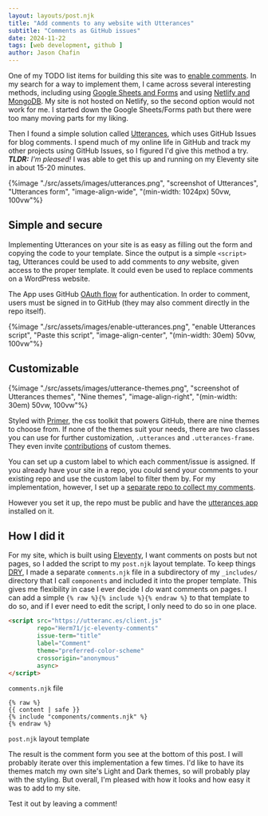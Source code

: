 ```yaml
---
layout: layouts/post.njk
title: "Add comments to any website with Utterances"
subtitle: "Comments as GitHub issues"
date: 2024-11-22
tags: [web development, github ]
author: Jason Chafin
---
```

One of my TODO list items for building this site was to [enable comments](https://github.com/Herm71/jc-eleventy/issues/37). In my search for a way to implement them, I came across several interesting methods, including using [Google Sheets and Forms](https://karthikganeshram.com/blog/posts/adding-comments-to-eleventy-website-with-google-sheets-and-forms/) and using [Netlify and MongoDB](https://www.thepolyglotdeveloper.com/2022/03/add-comments-section-eleventy-website-mongodb-netlify/). My site is not hosted on Netlify, so the second option would not work for me. I started down the Google Sheets/Forms path but there were too many moving parts for my liking.

Then I found a simple solution called [Utterances](https://utteranc.es/), which uses GitHub Issues for blog comments. I spend much of my online life in GitHub and track my other projects using GitHub Issues, so I figured I'd give this method a try. _**TLDR:** I'm pleased!_ I was able to get this up and running on my Eleventy site in about 15-20 minutes.

{%image "./src/assets/images/utterances.png", "screenshot of Utterances", "Utterances form", "image-align-wide", "(min-width: 1024px) 50vw, 100vw"%}

## Simple and secure

Implementing Utterances on your site is as easy as filling out the form and copying the code to your template. Since the output is a simple `<script>` tag, Utterances could be used to add comments to _any_ website, given access to the proper template. It could even be used to replace comments on a WordPress website.

The App uses GitHub [OAuth flow](https://developer.github.com/v3/oauth/#web-application-flow) for authentication. In order to comment, users must be signed in to GitHub (they may also comment directly in the repo itself).

{%image "./src/assets/images/enable-utterances.png", "enable Utterances script", "Paste this script", "image-align-center", "(min-width: 30em) 50vw, 100vw"%}

## Customizable

{%image "./src/assets/images/utterance-themes.png", "screenshot of Utterances themes", "Nine themes", "image-align-right", "(min-width: 30em) 50vw, 100vw"%}

Styled with [Primer](http://primer.style/), the css toolkit that powers GitHub, there are nine themes to choose from. If none of the themes suit your needs, there are two classes you can use for further customization, `.utterances` and `.utterances-frame`. They even invite [contributions](https://github.com/utterance/utterances/blob/master/CONTRIBUTING.md) of custom themes.

You can set up a custom label to which each comment/issue is assigned. If you already have your site in a repo, you could send your comments to your existing repo and use the custom label to filter them by. For my implementation, however, I set up a [separate repo to collect my comments](https://github.com/Herm71/jc-eleventy-comments).

However you set it up, the repo must be public and have the [utterances app](https://github.com/apps/utterances) installed on it.

## How I did it

For my site, which is built using [Eleventy](https://www.11ty.dev/), I want comments on posts but not pages, so I added the script to my `post.njk` layout template. To keep things [DRY](https://en.wikipedia.org/wiki/Don%27t_repeat_yourself), I made a separate `comments.njk` file in a subdirectory of my `_includes/` directory that I call `components` and included it into the proper template. This gives me flexibility in case I ever decide I _do_ want comments on pages. I can add a simple `{% raw %}{% include %}{% endraw %}` to that template to do so, and if I ever need to edit the script, I only need to do so in one place.

```html
<script src="https://utteranc.es/client.js"
        repo="Herm71/jc-eleventy-comments"
        issue-term="title"
        label="Comment"
        theme="preferred-color-scheme"
        crossorigin="anonymous"
        async>
</script>
```

`comments.njk` file

```liquid
{% raw %}
{{ content | safe }}
{% include "components/comments.njk" %}
{% endraw %}
```

`post.njk` layout template

The result is the comment form you see at the bottom of this post. I will probably iterate over this implementation a few times. I'd like to have its themes match my own site's Light and Dark themes, so will probably play with the styling. But overall, I'm pleased with how it looks and how easy it was to add to my site.

Test it out by leaving a comment!
